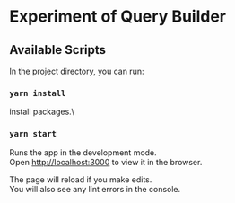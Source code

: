 # Experiment of Query Builder


## Available Scripts

In the project directory, you can run:

### `yarn install`
install packages.\

### `yarn start`

Runs the app in the development mode.\
Open [http://localhost:3000](http://localhost:3000) to view it in the browser.

The page will reload if you make edits.\
You will also see any lint errors in the console.
